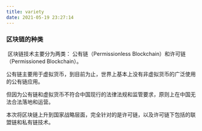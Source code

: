 ```yaml
---
title: variety
date: 2021-05-19 23:27:14
---
```


### 区块链的种类

​	区块链技术主要分为两类： 公有链（Permissionless Blockchain）和许可链（Permissioned Blockchain）。 

​	公有链主要用于虚拟货币，到目前为止，世界上基本上没有非虚拟货币的广泛使用的公有链应用。

​	但因为公有链和虚拟货币不符合中国现行的法律法规和监管要求，原则上在中国无法合法落地和运营。

​	本次将区块链上升到国家战略层面，完全针对的是许可链，以及许可链下包括的联盟链和私有链技术。

